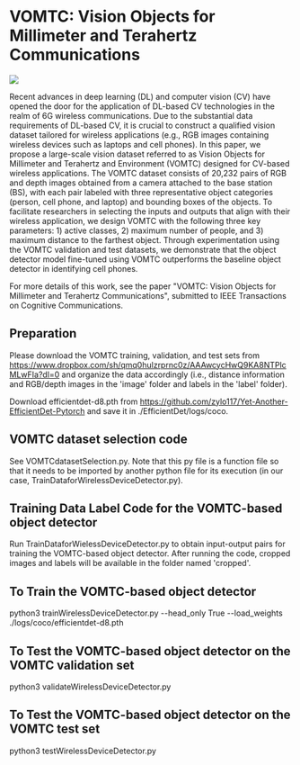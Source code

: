 # VOMTC: Vision Objects for Millimeter and Terahertz Communications

![](VOMTC_github.png)

Recent advances in deep learning (DL) and computer vision (CV) have opened the door for the application of DL-based CV technologies in the realm of 6G wireless communications.
Due to the substantial data requirements of DL-based CV, it is crucial to construct a qualified vision dataset tailored for wireless applications (e.g.,  RGB images containing wireless devices such as laptops and cell phones).
In this paper, we propose a large-scale vision dataset referred to as Vision Objects for Millimeter and Terahertz and Environment (VOMTC) designed for CV-based wireless applications.
The VOMTC dataset consists of 20,232 pairs of RGB and depth images obtained from a camera attached to the base station (BS), with each pair labeled with three representative object categories (person, cell phone, and laptop) and bounding boxes of the objects.
To facilitate researchers in selecting the inputs and outputs that align with their wireless application, we design VOMTC with the following three key parameters: 1) active classes, 2) maximum number of people, and 3) maximum distance to the farthest object.
Through experimentation using the VOMTC validation and test datasets, we demonstrate that the object detector model fine-tuned using VOMTC outperforms the baseline object detector in identifying cell phones.

For more details of this work, see the paper "VOMTC: Vision Objects for Millimeter and Terahertz Communications", submitted to IEEE Transactions on Cognitive Communications.


## Preparation

Please download the VOMTC training, validation, and test sets from https://www.dropbox.com/sh/qmq0hulzrprnc0z/AAAwcycHwQ9KA8NTPlcMLwFIa?dl=0 and organize the data accordingly (i.e., distance information and RGB/depth images in the 'image' folder and labels in the 'label' folder). 

Download efficientdet-d8.pth from https://github.com/zylo117/Yet-Another-EfficientDet-Pytorch and save it in ./EfficientDet/logs/coco.

## VOMTC dataset selection code

See VOMTCdatasetSelection.py.
Note that this py file is a function file so that it needs to be imported 
by another python file for its execution (in our case, TrainDataforWirelessDeviceDetector.py). 

## Training Data Label Code for the VOMTC-based object detector

Run TrainDataforWielessDeviceDetector.py to obtain input-output pairs for training the VOMTC-based object detector.
After running the code, cropped images and labels will be available in the folder named 'cropped'. 

## To Train the VOMTC-based object detector

python3 trainWirelessDeviceDetector.py --head_only True --load_weights ./logs/coco/efficientdet-d8.pth

## To Test the VOMTC-based object detector on the VOMTC validation set

python3 validateWirelessDeviceDetector.py

## To Test the VOMTC-based object detector on the VOMTC test set

python3 testWirelessDeviceDetector.py
